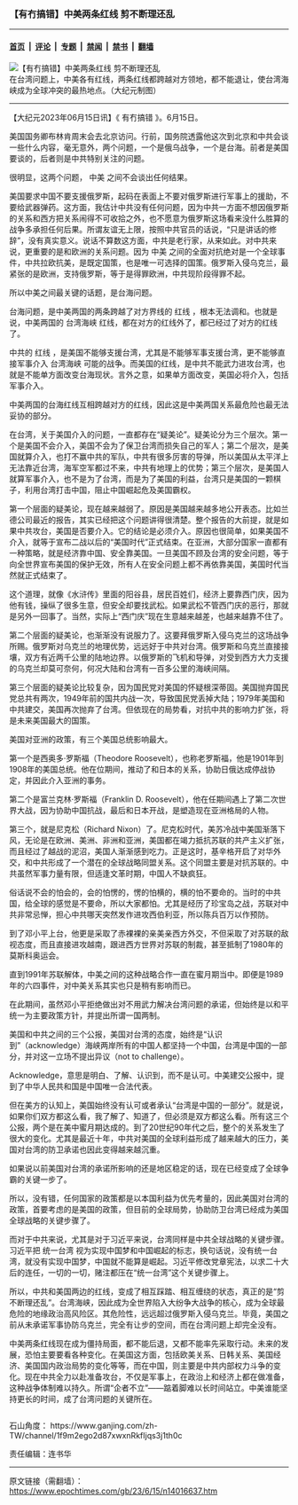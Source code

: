 ### 【有冇搞错】中美两条红线 剪不断理还乱

---

#### [首页](../../../..?n14016637) &nbsp;|&nbsp; [评论](../../../../../epoch-comment?n14016637) &nbsp;|&nbsp; [专题](../../../../../epoch-special?n14016637) &nbsp;|&nbsp; [禁闻](../../../../../epoch-news?n14016637) &nbsp;|&nbsp; [禁书](../../../../../books?n14016637) &nbsp;|&nbsp; [翻墙](https://github.com/gfw-breaker/nogfw/blob/master/README.md?n14016637)


<div><img alt="【有冇搞错】中美两条红线 剪不断理还乱" class="attachment-djy_600_400 size-djy_600_400 wp-post-image" src="https://i.epochtimes.com/assets/uploads/2023/06/id14016638-be7588f683e11aba18445dba1eb785f7-600x400.jpg"/>
<div class="caption">
 在台湾问题上，中美各有红线，两条红线都跨越对方领地，都不能退让，使台湾海峡成为全球冲突的最热地点。（大纪元制图）
</div></div><hr/><div class="post_content" id="artbody" itemprop="articleBody">
 <!-- article content begin -->
 <p>
  【大纪元2023年06月15日讯】《
  <ok href="https://www.epochtimes.com/gb/tag/%E6%9C%89%E5%86%87%E6%90%9E%E9%94%99.html">
   有冇搞错
  </ok>
  》。6月15日。
 </p>
 <p>
  美国国务卿布林肯周末会去北京访问。行前，国务院透露他这次到北京和中共会谈一些什么内容，毫无意外，两个问题，一个是俄乌战争，一个是台海。前者是美国要谈的，后者则是中共特别关注的问题。
 </p>
 <p>
  很明显，这两个问题，
  <ok href="https://www.epochtimes.com/gb/tag/%E4%B8%AD%E7%BE%8E.html">
   中美
  </ok>
  之间不会谈出任何结果。
 </p>
 <p>
  美国要求中国不要支援俄罗斯，起码在表面上不要对俄罗斯进行军事上的援助，不要给武器弹药。这方面，我估计中共没有任何问题，因为中共一方面不想因俄罗斯的关系和西方把关系闹得不可收拾之外，也不愿意为俄罗斯这场看来没什么胜算的战争多承担任何后果。所谓友谊无上限，按照中共官员的话说，“只是讲话的修辞”，没有真实意义。说话不算数这方面，中共是老行家，从来如此。对中共来说，更重要的是和欧洲的关系问题。因为
  <ok href="https://www.epochtimes.com/gb/tag/%E4%B8%AD%E7%BE%8E.html">
   中美
  </ok>
  之间的全面对抗绝对是一个全球事件，中共拉欧抗美，是既定国策，也是唯一可选择的国策。俄罗斯入侵乌克兰，最紧张的是欧洲，支持俄罗斯，等于是得罪欧洲，中共现阶段得罪不起。
 </p>
 <p>
  所以中美之间最关键的话题，是台海问题。
 </p>
 <p>
  台海问题，是中美两国的两条跨越了对方界线的
  <ok href="https://www.epochtimes.com/gb/tag/%E7%BA%A2%E7%BA%BF.html">
   红线
  </ok>
  ，根本无法调和。也就是说，中美两国的
  <ok href="https://www.epochtimes.com/gb/tag/%E5%8F%B0%E6%B9%BE%E6%B5%B7%E5%B3%A1.html">
   台湾海峡
  </ok>
  红线，都在对方的红线外了，都已经过了对方的红线了。
 </p>
 <p>
  中共的
  <ok href="https://www.epochtimes.com/gb/tag/%E7%BA%A2%E7%BA%BF.html">
   红线
  </ok>
  ，是美国不能够支援台湾，尤其是不能够军事支援台湾，更不能够直接军事介入
  <ok href="https://www.epochtimes.com/gb/tag/%E5%8F%B0%E6%B9%BE%E6%B5%B7%E5%B3%A1.html">
   台湾海峡
  </ok>
  可能的战争。而美国的红线，是中共不能武力进攻台湾，也就是不能单方面改变台海现状。言外之意，如果单方面改变，美国必将介入，包括军事介入。
 </p>
 <p>
  中美两国的台海红线互相跨越对方的红线，因此这是中美两国关系最危险也最无法妥协的部分。
 </p>
 <p>
 </p>
 <p>
  在台湾，关于美国介入的问题，一直都存在“疑美论”。疑美论分为三个层次。第一个是美国不会介入，美国不会为了保卫台湾而损失自己的军人；第二个层次，是美国就算介入，也打不赢中共的军队，中共有很多厉害的导弹，所以美国从太平洋上无法靠近台湾，海军空军都过不来，中共有地理上的优势；第三个层次，是美国人就算军事介入，也不是为了台湾，而是为了美国的利益，台湾只是美国的一颗棋子，利用台湾打击中国，阻止中国崛起危及美国霸权。
 </p>
 <p>
  第一个层面的疑美论，现在越来越弱了。原因是美国越来越多地公开表态。比如兰德公司最近的报告，其实已经把这个问题讲得很清楚。整个报告的大前提，就是如果中共攻台，美国是否要介入。它的结论是必须介入。原因也很简单，如果美国不介入，就等于宣布二战以后的“美国时代”正式结束。在亚洲，大部分国家一直都有一种策略，就是经济靠中国、安全靠美国。一旦美国不顾及台湾的安全问题，等于向全世界宣布美国的保护无效，所有人在安全问题上都不再依靠美国，美国时代当然就正式结束了。
 </p>
 <p>
  这个道理，就像《水浒传》里面的阳谷县，居民百姓们，经济上要靠西门庆，因为他有钱，操纵了很多生意，但安全却要找武松。如果武松不管西门庆的恶行，那就是另外一回事了。当然，实际上“西门庆”现在生意越来越差，也越来越靠不住了。
 </p>
 <p>
  第二个层面的疑美论，也渐渐没有说服力了。这要拜俄罗斯入侵乌克兰的这场战争所赐。俄罗斯对乌克兰的地理优势，远远好于中共对台湾。俄罗斯和乌克兰直接接壤，双方有近两千公里的陆地边界。以俄罗斯的飞机和导弹，对受到西方大力支援的乌克兰却莫可奈何，何况大陆和台湾有一百多公里的海峡间隔。
 </p>
 <p>
  第三个层面的疑美论比较复杂，因为国民党对美国的怀疑根深蒂固。美国抛弃国民党总共有两次，1949年前的国共内战一次，导致国民党丢掉大陆；1979年美国和中共建交，美国再次抛弃了台湾。但依现在的局势看，对抗中共的影响力扩张，将是未来美国最大的国策。
 </p>
 <p>
  美国对亚洲的政策，有三个美国总统影响最大。
 </p>
 <p>
  第一个是西奥多‧罗斯福（Theodore Roosevelt），也称老罗斯福，他是1901年到1908年的美国总统。他在位期间，推动了和日本的关系，协助日俄达成停战协定，并因此介入亚洲的事务。
 </p>
 <p>
  第二个是富兰克林‧罗斯福（Franklin D. Roosevelt），他在任期间遇上了第二次世界大战，因为协助中国抗战，最后和日本开战，是塑造现在亚洲格局的人物。
 </p>
 <p>
  第三个，就是尼克松（Richard Nixon）了。尼克松时代，美苏冷战中美国渐落下风，无论是在欧洲、美洲、非洲和亚洲，美国都在竭力抵抗苏联的共产主义扩张，而且经过了越战的泥沼，美国人渐渐感到吃力。正是这时，基辛格开启了对华外交，和中共形成了一个潜在的全球战略同盟关系。这个同盟主要是对抗苏联的。中共虽然军事力量有限，但适逢文革时期，中国人不缺疯狂。
 </p>
 <p>
  俗话说不会的怕会的，会的怕愣的，愣的怕横的，横的怕不要命的。当时的中共国，给全球的感觉是不要命，所以大家都怕。尤其是经历了珍宝岛之战，苏联对中共非常忌惮，担心中共哪天突然发作进攻西伯利亚，所以陈兵百万以作预防。
 </p>
 <p>
  到了邓小平上台，他更是采取了赤裸裸的亲美亲西方外交，不但采取了对苏联的敌视态度，而且直接进攻越南，跟进西方世界对苏联的制裁，甚至抵制了1980年的莫斯科奥运会。
 </p>
 <p>
  直到1991年苏联解体，中美之间的这种战略合作一直在蜜月期当中。即便是1989年的六四事件，对中美关系其实也只是稍有影响而已。
 </p>
 <p>
  在此期间，虽然邓小平拒绝做出对不用武力解决台湾问题的承诺，但始终是以和平统一为主要政策方针，并提出所谓一国两制。
 </p>
 <p>
  美国和中共之间的三个公报，美国对台湾的态度，始终是“认识到”（acknowledge）海峡两岸所有的中国人都坚持一个中国，台湾是中国的一部分，并对这一立场不提出异议（not to challenge）。
 </p>
 <p>
  Acknowledge，意思是明白、了解、认识到，而不是认可。中美建交公报中，提到了中华人民共和国是中国唯一合法代表。
 </p>
 <p>
  但在美方的认知上，美国始终没有认可或者承认“台湾是中国的一部分”。就是说，如果你们双方都这么看，我了解了、知道了，但必须是双方都这么看。所有这三个公报，两个是在美中蜜月期达成的。到了20世纪90年代之后，整个的关系发生了很大的变化。尤其是最近十年，中共对美国的全球利益形成了越来越大的压力，美国对台湾的防卫承诺也因此变得越来越沉重。
 </p>
 <p>
  如果说以前美国对台湾的承诺所影响的还是地区稳定的话，现在已经变成了全球争霸的关键一步了。
 </p>
 <p>
  所以，没有错，任何国家的政策都是以本国利益为优先考量的，因此美国对台湾的政策，首要考虑的是美国的政策，但目前的全球局势，协助防卫台湾已经成为美国全球战略的关键步骤了。
 </p>
 <p>
  而对于中共来说，尤其是对于习近平来说，台湾同样是中共全球战略的关键步骤。习近平把
  <ok href="https://www.epochtimes.com/gb/tag/%E7%BB%9F%E4%B8%80%E5%8F%B0%E6%B9%BE.html">
   统一台湾
  </ok>
  视为实现中国梦和中国崛起的标志，换句话说，没有统一台湾，就没有实现中国梦，中国就不能算是崛起。习近平修改党章宪法，以求二十大后的连任，一切的一切，赌注都压在“统一台湾”这个关键步骤上。
 </p>
 <p>
  所以，中共和美国两边的红线，变成了相互踩踏、相互缠绕的状态，真正的是“剪不断理还乱”。台湾海峡，因此成为全世界陷入大纷争大战争的核心，成为全球最危险的地缘政治高风险区。其危险性，远远超过俄罗斯入侵乌克兰。毕竟，美国之前从未承诺军事协防乌克兰，完全有让步的空间，而在台湾问题上却完全没有。
 </p>
 <p>
  中美两条红线现在成为僵持局面，都不能后退，又都不能率先采取行动。未来的发展，恐怕主要要看各种变化。在美国这方面，包括欧美关系、日韩关系、美国经济、美国国内政治局势的变化等等，而在中国，则主要是中共内部权力斗争的变化。现在中共全力以赴准备攻台，不仅是军事上，在政治上和经济上都在做准备，这种战争体制难以持久。所谓“企者不立”——踮着脚难以长时间站立。中美谁能坚持更长的时间，成了台湾问题的关键所在。
 </p>
 <p>
  <ok href="https://i.epochtimes.com/assets/uploads/2020/06/WhatsApp-Image-2020-02-25-at-7.05.58-AM-5-e1591716028541.jpeg">
   <img alt="" class="aligncenter size-large wp-image-12173417" src="https://i.epochtimes.com/assets/uploads/2020/06/WhatsApp-Image-2020-02-25-at-7.05.58-AM-5-600x337.jpeg"/>
  </ok>
 </p>
 <p>
  石山角度：
  <ok href="https://www.ganjing.com/zh-TW/channel/1f9m2ego2d87xwxnRkfIjqs3j1th0c">
   https://www.ganjing.com/zh-TW/channel/1f9m2ego2d87xwxnRkfIjqs3j1th0c
  </ok>
 </p>
 <p>
  责任编辑：连书华
 </p>
 <!-- article content end -->
 <div id="below_article_ad">
 </div>
</div>


---

原文链接（需翻墙）：https://www.epochtimes.com/gb/23/6/15/n14016637.htm